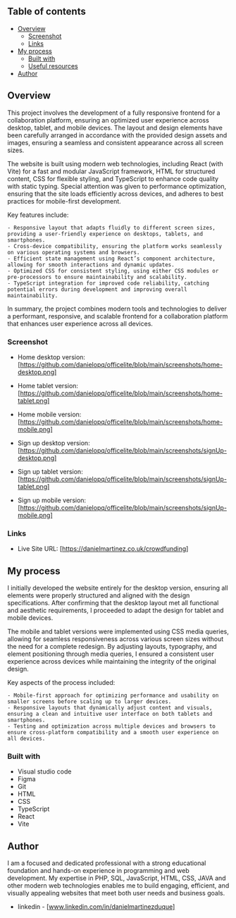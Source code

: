 

## Table of contents

- [Overview](#overview)
  - [Screenshot](#screenshot)
  - [Links](#links)
- [My process](#my-process)
  - [Built with](#built-with)
  - [Useful resources](#useful-resources)
- [Author](#author)


## Overview

This project involves the development of a fully responsive frontend for a collaboration platform, ensuring an optimized user experience across desktop, tablet, and mobile devices. The layout and design elements have been carefully arranged in accordance with the provided design assets and images, ensuring a seamless and consistent appearance across all screen sizes.

The website is built using modern web technologies, including React (with Vite) for a fast and modular JavaScript framework, HTML for structured content, CSS for flexible styling, and TypeScript to enhance code quality with static typing. Special attention was given to performance optimization, ensuring that the site loads efficiently across devices, and adheres to best practices for mobile-first development.

Key features include:

    - Responsive layout that adapts fluidly to different screen sizes, providing a user-friendly experience on desktops, tablets, and smartphones.
    - Cross-device compatibility, ensuring the platform works seamlessly on various operating systems and browsers.
    - Efficient state management using React’s component architecture, allowing for smooth interactions and dynamic updates.
    - Optimized CSS for consistent styling, using either CSS modules or pre-processors to ensure maintainability and scalability.
    - TypeScript integration for improved code reliability, catching potential errors during development and improving overall maintainability.

In summary, the project combines modern tools and technologies to deliver a performant, responsive, and scalable frontend for a collaboration platform that enhances user experience across all devices.

### Screenshot

- Home desktop version: [https://github.com/danielopq/officelite/blob/main/screenshots/home-desktop.png]
- Home tablet version: [https://github.com/danielopq/officelite/blob/main/screenshots/home-tablet.png]
- Home mobile version: [https://github.com/danielopq/officelite/blob/main/screenshots/home-mobile.png]

- Sign up desktop version: [https://github.com/danielopq/officelite/blob/main/screenshots/signUp-desktop.png]
- Sign up tablet version: [https://github.com/danielopq/officelite/blob/main/screenshots/signUp-tablet.png]
- Sign up mobile version: [https://github.com/danielopq/officelite/blob/main/screenshots/signUp-mobile.png]


### Links

- Live Site URL: [https://danielmartinez.co.uk/crowdfunding]

## My process

I initially developed the website entirely for the desktop version, ensuring all elements were properly structured and aligned with the design specifications. After confirming that the desktop layout met all functional and aesthetic requirements, I proceeded to adapt the design for tablet and mobile devices.

The mobile and tablet versions were implemented using CSS media queries, allowing for seamless responsiveness across various screen sizes without the need for a complete redesign. By adjusting layouts, typography, and element positioning through media queries, I ensured a consistent user experience across devices while maintaining the integrity of the original design.

Key aspects of the process included:

    - Mobile-first approach for optimizing performance and usability on smaller screens before scaling up to larger devices.
    - Responsive layouts that dynamically adjust content and visuals, ensuring a clean and intuitive user interface on both tablets and smartphones.
    - Testing and optimization across multiple devices and browsers to ensure cross-platform compatibility and a smooth user experience on all devices.

### Built with

- Visual studio code
- Figma
- Git
- HTML
- CSS
- TypeScript
- React
- Vite

## Author

I am a focused and dedicated professional with a strong educational foundation and hands-on experience in programming and web development. My expertise in PHP, SQL, JavaScript, HTML, CSS, JAVA and other modern web technologies enables me to build engaging, efficient, and visually appealing websites that meet both user needs and business goals.

- linkedin - [www.linkedin.com/in/danielmartinezduque]

